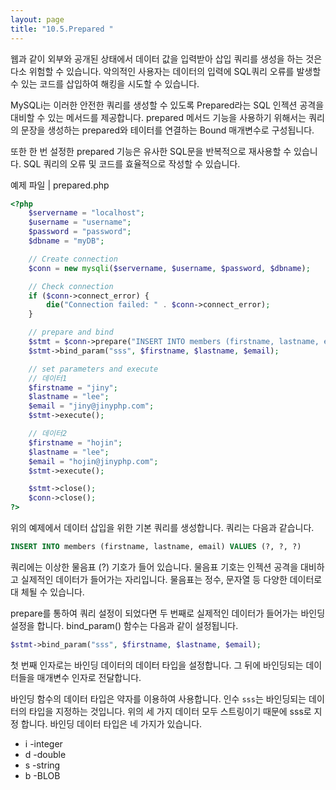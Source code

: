 ```yaml
---
layout: page
title: "10.5.Prepared "
--- 
```

웹과 같이 외부와 공개된 상태에서 데이터 값을 입력받아 삽입 쿼리를 생성을 하는 것은 다소 위험할 수 있습니다. 악의적인 사용자는 데이터의 입력에 SQL쿼리 오류를 발생할 수 있는 코드를 삽입하여 해킹을 시도할 수 있습니다.  

MySQLi는 이러한 안전한 쿼리를 생성할 수 있도록 Prepared라는 SQL 인젝션 공격을 대비할 수 있는 메서드를 제공합니다. prepared 메서드 기능을 사용하기 위해서는 쿼리 의 문장을 생성하는 prepared와 테이터를 연결하는 Bound 매개변수로 구성됩니다.  

또한 한 번 설정한 prepared 기능은 유사한 SQL문을 반복적으로 재사용할 수 있습니다. SQL 쿼리의 오류 및 코드를 효율적으로 작성할 수 있습니다.  

예제 파일 | prepared.php 
```php
<?php
	$servername = "localhost";
	$username = "username";
	$password = "password";
	$dbname = "myDB";

	// Create connection
	$conn = new mysqli($servername, $username, $password, $dbname);

	// Check connection
	if ($conn->connect_error) {
		die("Connection failed: " . $conn->connect_error);
 	}

	// prepare and bind
	$stmt = $conn->prepare("INSERT INTO members (firstname, lastname, email) VALUES (?, ?, ?)");
	$stmt->bind_param("sss", $firstname, $lastname, $email);

	// set parameters and execute
	// 데이터1
	$firstname = "jiny";
	$lastname = "lee";
	$email = "jiny@jinyphp.com";
	$stmt->execute();

	// 데이터2
	$firstname = "hojin";
	$lastname = "lee";
	$email = "hojin@jinyphp.com";
	$stmt->execute();

	$stmt->close();
	$conn->close();
?> 

```

위의 예제에서 데이터 삽입을 위한 기본 쿼리를 생성합니다. 쿼리는 다음과 같습니다.  

```sql
INSERT INTO members (firstname, lastname, email) VALUES (?, ?, ?)
```

쿼리에는 이상한 물음표 (?) 기호가 들어 있습니다. 물음표 기호는 인젝션 공격을 대비하고 실제적인 데이터가 들어가는 자리입니다. 물음표는 정수, 문자열 등 다양한 데이터로 대 체될 수 있습니다.  

prepare를 통하여 쿼리 설정이 되었다면 두 번째로 실제적인 데이터가 들어가는 바인딩 설정을 합니다. bind_param() 함수는 다음과 같이 설정됩니다.  

```php
$stmt->bind_param("sss", $firstname, $lastname, $email); 
```

첫 번째 인자로는 바인딩 데이터의 데이터 타입을 설정합니다. 그 뒤에 바인딩되는 데이 터들을 매개변수 인자로 전달합니다.  

바인딩 함수의 데이터 타입은 약자를 이용하여 사용합니다. 인수 `sss`는 바인딩되는 데이 터의 타입을 지정하는 것입니다. 위의 세 가지 데이터 모두 스트링이기 때문에 sss로 지정 합니다. 바인딩 데이터 타입은 네 가지가 있습니다.  

* i -integer 
* d -double 
* s -string 
* b -BLOB 


